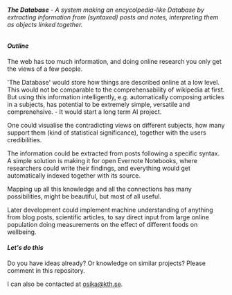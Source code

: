 ###### **The Database** - A system making an encycolpedia-like Database by extracting information from (syntaxed) posts and notes, interpreting them as objects linked together.


#### *Outline*

The web has too much information, and doing online research you only get the views of a few people. 

'The Database' would store how things are described online at a low level. 
This would not be comparable to the comprehensability of wikipedia at first.
But using this information intelligently, e.g. automatically composing articles in a subjects, has potential to be extremely simple, versatile and comprenehsive. - It would start a long term AI project.

One could visualise the contradicting views on different subjects, how many support them (kind of statistical significance), together with the users credibilities.

The information could be extracted from posts following a specific syntax.
A simple solution is making it for open Evernote Notebooks, where researchers could write their findings, and everything would get automatically indexed together with its source.

Mapping up all this knowledge and all the connections has many possibilities, might be beautiful, but most of all useful.

Later development could implement machine understanding of anything from blog posts, scientific articles, to say direct input from large online population doing measurements on the effect of different foods on wellbeing.



#### *Let's do this*
Do you have ideas already? Or knowledge on similar projects? Please comment in this repository.

I can also be contacted at osika@kth.se.
